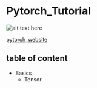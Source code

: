 # Pytorch_Tutorial

![alt text here](https://cdn.analyticsvidhya.com/wp-content/uploads/2018/02/pytorch-logo-flat-300x210.png "Title: pytorch logo")

[pytorch_website](https://pytorch.org/)

## table of content

- Basics
  - Tensor


